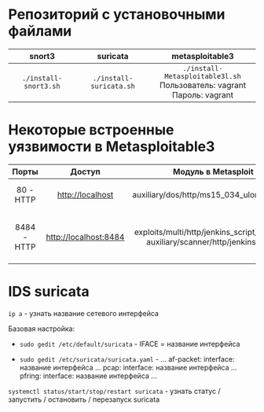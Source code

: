 # Репозиторий с установочными файлами

| snort3 | suricata | metasploitable3 | 
|:---------------------:|:-----------------------:|:-------------------------------:|
| `./install-snort3.sh` | `./install-suricata.sh` | `./install-Metasploitable3l.sh`  <br> Пользователь: vagrant <br> Пароль: vagrant |


# Некоторые встроенные уязвимости в Metasploitable3

| Порты | Доступ | Модуль в Metasploit | CVE | Описание |
|:-----:|:-----------------------:|:--------------------------:|:-------------------------:|:-----:|
|80 - HTTP|[http://localhost](http://localhost)|auxiliary/dos/http/ms15_034_ulonglongadd|CVE-2015-1635| DOs |
|8484 - HTTP|[http://localhost:8484](http://localhost:8484)|exploits/multi/http/jenkins_script_console &#124; auxiliary/scanner/http/jenkins_enum|  | доступ Meterpreter &#124; поиск серверов Jenkins |

# IDS suricata 

`ip a` - узнать название сетевого интерфейса

Базовая настройка:

- `sudo gedit /etc/default/suricata` - IFACE = название интерфейса 

- `sudo gedit /etc/suricata/suricata.yaml` - ...
af-packet:
    interface: название интерфейса 
...
pcap:
   interface: название интерфейса 
...
pfring:
   interface: название интерфейса 
...

`systemctl status/start/stop/restart suricata` - узнать статус / запустить / остановить / перезапуск suricata 